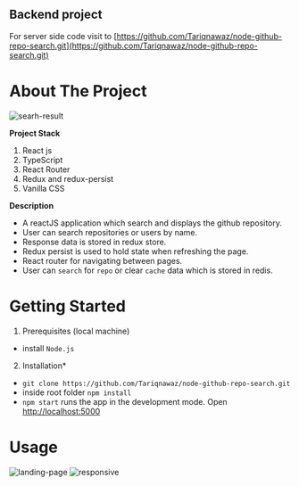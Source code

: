 ## Backend project
For server side code visit to [https://github.com/Tariqnawaz/node-github-repo-search.git](https://github.com/Tariqnawaz/node-github-repo-search.git)

# About The Project
![searh-result](https://user-images.githubusercontent.com/31206475/107154633-7047f000-698d-11eb-9901-b222b0bb34a6.png)

**Project Stack**
1. React js
2. TypeScript
3. React Router
4. Redux and redux-persist
5. Vanilla CSS


**Description**
* A reactJS application which search and displays the github repository.
* User can search repositories or users by name.
* Response data is stored in redux store.
* Redux persist is used to hold state when refreshing the page.
* React router for navigating between pages.
* User can `search` for `repo` or clear `cache` data which is stored in redis.


# Getting Started

1. Prerequisites (local machine)  
* install `Node.js`

2. Installation*
* `git clone https://github.com/Tariqnawaz/node-github-repo-search.git`
* inside root folder `npm install`
* `npm start` runs the app in the development mode. Open [http://localhost:5000](http://localhost:5000)

# Usage

![landing-page](https://user-images.githubusercontent.com/31206475/107154636-73db7700-698d-11eb-880b-4af090590ff9.png)
![responsive](https://user-images.githubusercontent.com/31206475/107154637-74740d80-698d-11eb-9bf4-16bc61ab5797.png)



